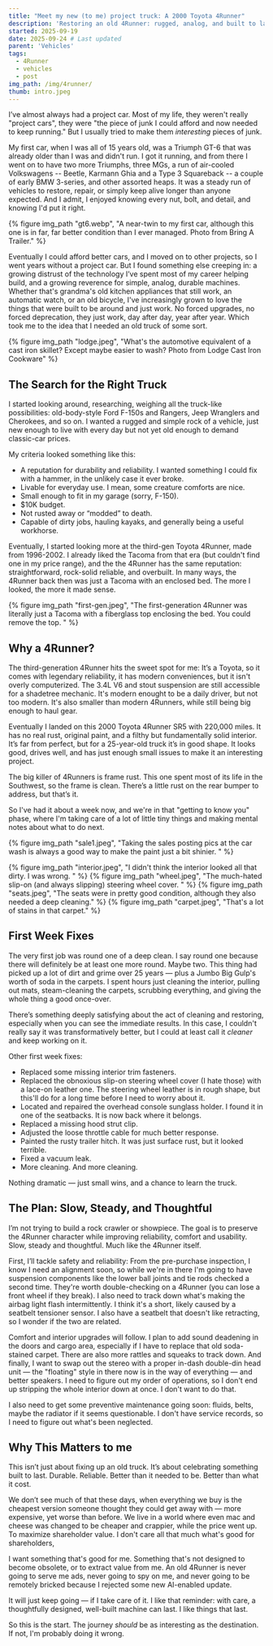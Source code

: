 ```yaml
---
title: "Meet my new (to me) project truck: A 2000 Toyota 4Runner"
description: 'Restoring an old 4Runner: rugged, analog, and built to last.'
started: 2025-09-19
date: 2025-09-24 # Last updated
parent: 'Vehicles'
tags:
  - 4Runner
  - vehicles
  - post
img_path: /img/4runner/
thumb: intro.jpeg
---
```


I’ve almost always had a project car. Most of my life, they weren't really "project cars", they were "the piece of junk I could afford and now needed to keep running." But I usually tried to make them *interesting* pieces of junk.

My first car, when I was all of 15 years old, 
was a Triumph GT-6 that was already older than I was and didn't run. I got it running, and from there I went on to have two more Triumphs, three MGs, a run of air-cooled Volkswagens --  Beetle, Karmann Ghia and a Type 3 Squareback -- a couple of early BMW 3-series, and other assorted heaps. It was a steady run of vehicles to restore, repair, or simply keep alive longer than anyone expected. And I admit, I enjoyed knowing every nut, bolt, and detail, and knowing I'd put it right.

  {% figure img_path "gt6.webp", "A near-twin to my first car, although this one is in far, far better condition than I ever managed. Photo from Bring A Trailer." %}

Eventually I could afford better cars, and I moved on to other projects, so I went years without a project car. But I found something else creeping in: a growing distrust of the technology I’ve spent most of my career helping build, and a growing reverence for simple, analog, durable machines. Whether that's grandma's old kitchen appliances that still work, an automatic watch, or an old bicycle, I've increasingly grown to love the things that were built to be around and just work. No forced upgrades, no forced deprecation, they just work, day after day, year after year. Which took me to the idea that I needed an old truck of some sort. 

  {% figure img_path "lodge.jpeg", "What's the automotive equivalent of a cast iron skillet? Except maybe easier to wash? Photo from Lodge Cast Iron Cookware" %}


## The Search for the Right Truck
I started looking around, researching, weighing all the truck-like possibilities: old-body-style Ford F-150s and Rangers, Jeep Wranglers and Cherokees, and so on. I wanted a rugged and simple rock of a vehicle, just new enough to live with every day but not yet old enough to demand classic-car prices.

My criteria looked something like this:
- A reputation for durability and reliability. I wanted something I could fix with a hammer, in the unlikely case it ever broke.
- Livable for everyday use. I mean, some creature comforts are nice. 
- Small enough to fit in my garage (sorry, F-150).
- $10K budget.
- Not rusted away or “modded” to death.
- Capable of dirty jobs, hauling kayaks, and generally being a useful workhorse.

Eventually, I started looking more at the third-gen Toyota 4Runner, made from 1996-2002. I already liked the Tacoma from that era (but couldn't find one in my price range), and the the 4Runner has the same reputation: straightforward, rock-solid reliable, and overbuilt. In many ways, the 4Runner back then was just a Tacoma with an enclosed bed. The more I looked, the more it made sense.

  {% figure img_path "first-gen.jpeg", "The first-generation 4Runner was literally just a Tacoma with a fiberglass top enclosing the bed. You could remove the top. " %}


## Why a 4Runner?
The third-generation 4Runner hits the sweet spot for me: It’s a Toyota, so it comes with legendary reliability, it has modern conveniences, but it isn't overly computerized. The 3.4L V6 and stout suspension are still accessible for a shadetree mechanic. It's modern enought to be a daily driver, but not too modern. It's also smaller than modern 4Runners, while still being big enough to haul gear.

Eventually I landed on this 2000 Toyota 4Runner SR5 with 220,000 miles. It has no real rust, original paint, and a filthy but fundamentally solid interior. It’s far from perfect, but for a 25-year-old truck it’s in good shape. It looks good, drives well, and has just enough small issues to make it an interesting project.

The big killer of 4Runners is frame rust. This one spent most of its life in the Southwest, so the frame is clean. There’s a little rust on the rear bumper to address, but that’s it.

So I've had it about a week now, and we're in that "getting to know you" phase, where I'm taking care of a lot of little tiny things and making mental notes about what to do next. 

  {% figure img_path "sale1.jpeg", "Taking the sales posting pics at the car wash is always a good way to make the paint just a bit shinier. " %}

  {% figure img_path "interior.jpeg", "I didn't think the interior looked all that dirty. I was wrong. " %}
  {% figure img_path "wheel.jpeg", "The much-hated slip-on (and always slipping) steering wheel cover. " %}
  {% figure img_path "seats.jpeg", "The seats were in pretty good condition, although they also needed a deep cleaning." %}
  {% figure img_path "carpet.jpeg", "That's a lot of stains in that carpet." %}

## First Week Fixes
The very first job was round one of a deep clean. I say round one because there will definitely be at least one more round. Maybe two. This thing had picked up a lot of dirt and grime over 25 years — plus a Jumbo Big Gulp's worth of soda in the carpets. I spent hours just cleaning the interior, pulling out mats, steam-cleaning the carpets, scrubbing everything, and giving the whole thing a good once-over. 

There’s something deeply satisfying about the act of cleaning and restoring, especially when you can see the immediate results. In this case, I couldn't really say it was transformatively better, but I could at least call it _cleaner_ and keep working on it. 

Other first week fixes:
- Replaced some missing interior trim fasteners.
- Replaced the obnoxious slip-on steering wheel cover (I hate those) with a lace-on leather one. The steering wheel leather is in rough shape, but this'll do for a long time before I need to worry about it.
- Located and repaired the overhead console sunglass holder. I found it in one of the seatbacks. It is now back where it belongs.
- Replaced a missing hood strut clip.
- Adjusted the loose throttle cable for much better response.
- Painted the rusty trailer hitch. It was just surface rust, but it looked terrible.
- Fixed a vacuum leak.
- More cleaning. And more cleaning.

Nothing dramatic — just small wins, and a chance to learn the truck.

## The Plan: Slow, Steady, and Thoughtful
I’m not trying to build a rock crawler or showpiece. The goal is to preserve the 4Runner character while improving reliability, comfort and usability. Slow, steady and thoughtful. Much like the 4Runner itself.

First, I’ll tackle safety and reliability: From the pre-purchase inspection, I know I need an alignment soon, so while we're in there I'm going to have suspension components like the lower ball joints and tie rods checked a second time. They're worth double-checking on a 4Runner (you can lose a front wheel if they break). I also need to track down what's making the airbag light flash intermittently. I think it's a short, likely caused by a seatbelt tensioner sensor. I also have a seatbelt that doesn't like retracting, so I wonder if the two are related.

Comfort and interior upgrades will follow. I plan to add sound deadening in the doors and cargo area, especially if I have to replace that old soda-stained carpet. There are also more rattles and squeaks to track down. And finally, I want to swap out the stereo with a proper in-dash double-din head unit — the "floating" style in there now is in the way of everything — and better speakers. I need to figure out my order of operations, so I don't end up stripping the whole interior down at once. I don't want to do that.

 I also need to get some preventive maintenance going soon: fluids, belts, maybe the radiator if it seems questionable. I don't have service records, so I need to figure out what's been neglected. 

## Why This Matters to me
This isn’t just about fixing up an old truck. It’s about celebrating something built to last. Durable. Reliable. Better than it needed to be. Better than what it cost.

We don’t see much of that these days, when everything we buy is the cheapest version someone thought they could get away with — more expensive, yet worse than before. We live in a world where even mac and cheese was changed to be cheaper and crappier, while the price went up. To maximize shareholder value. I don't care all that much what's good for shareholders, 

I want something that's good for me. Something that's not designed to become obsolete, or to extract value from me. 
An old 4Runner is never going to serve me ads, never going to spy on me, 
and never going to be remotely bricked because I rejected some new AI-enabled update. 

It will just keep going — if I take care of it. I like that reminder: with care, a thoughtfully designed, well-built machine can last. I like things that last.

So this is the start. The journey *should* be as interesting as the destination. If not, I'm probably doing it wrong.